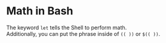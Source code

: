 # Math in Bash
The keyword `let` tells the Shell to perform math. <br />
Additionally, you can put the phrase inside of ``(( ))`` or ``$(( ))``. 

